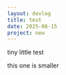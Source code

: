```yaml
---
layout: devlog
title: test
date: 2025-06-15
project: new
---
```


tiny little test

this one is smaller